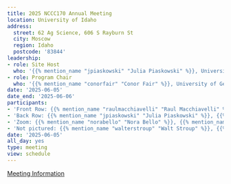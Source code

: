 ```yaml
---
title: 2025 NCCC170 Annual Meeting
location: University of Idaho
address:
  street: 62 Ag Science, 606 S Rayburn St
  city: Moscow
  region: Idaho
  postcode: '83844'
leadership:
- role: Site Host
  who: '{{% mention_name "jpiaskowski" "Julia Piaskowski" %}}, University of Idaho'
- role: Program Chair
  who: '{{% mention_name "conorfair" "Conor Fair" %}}, University of Georgia'
date: '2025-06-05'
date_end: '2025-06-06'
participants:
- 'Front Row: {{% mention_name "raulmacchiavelli" "Raul Macchiavelli" %}}, {{% mention_name "samuelfernandes" "Samuel Fernandes"  %}}, {{% mention_name "susandurham" "Susan Durham" %}}, {{% mention_name "clarkkogan" "Clark Kogan" %}}, {{% mention_name "phildixon" "Phil Dixon" %}},{{% mention_name "conorfair" "Conor Fair" %}}'
- 'Back Row: {{% mention_name "jpiaskowski" "Julia Piaskowski" %}}, {{% mention_name "xindai" "Xin Dai" %}}, Harpreet Kaur, {{% mention_name "johnstevens" "John Stevens" %}}, {{% mention_name "josefinalacasa" "Josefina Lacasa" %}}, {{% mention_name "rekahoward" "Reka Howard"  %}}, {{% mention_name "danielruncie" "Dan Runcie" %}}, {{% mention_name "brucecraig" "Bruce Craig" %}}, {{% mention_name "nicholaskeuler" "Nick Keuler" %}}, {{% mention_name "aaronrendahl" "Aaron Rendahl" %}}, {{% mention_name "alipka" "Alex Lipka" %}}, {{% mention_name "carlagoad" "Carla Goad" %}}'
- 'Zoom: {{% mention_name "norabello" "Nora Bello" %}}, {{% mention_name "danielpalmer" "Daniel Palmer" %}}, {{% mention_name "bryanvinyard" "Brian Vinyard" %}}, {{% mention_name "quentinread" "Quentin Read" %}}, {{% mention_name "lindayoung" "Linda Young" %}}, {{% mention_name "neilpaton" "Neil Paton" %}}'
- 'Not pictured: {{% mention_name "walterstroup" "Walt Stroup" %}}, {{% mention_name "kathyyeater" "Kathy Yeater" %}}'
date: '2025-06-05'
all_day: yes
type: meeting
view: schedule
---
```


[Meeting Information](about)

&nbsp;
